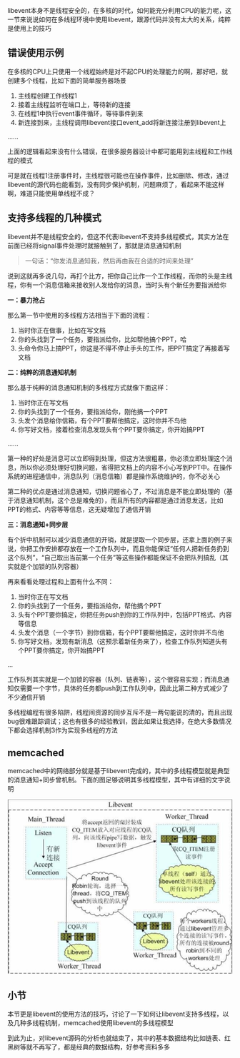 libevent本身不是线程安全的，在多核的时代，如何能充分利用CPU的能力呢，这一节来说说如何在多线程环境中使用libevent，跟源代码并没有太大的关系，纯粹是使用上的技巧

## 错误使用示例

在多核的CPU上只使用一个线程始终是对不起CPU的处理能力的啊，那好吧，就创建多个线程，比如下面的简单服务器场景

1. 主线程创建工作线程1
2. 接着主线程监听在端口上，等待新的连接
3. 在线程1中执行event事件循环，等待事件到来
4. 新连接到来，主线程调用libevent接口event\_add将新连接注册到libevent上

......

上面的逻辑看起来没有什么错误，在很多服务器设计中都可能用到主线程和工作线程的模式

可是就在线程1注册事件时，主线程很可能也在操作事件，比如删除、修改，通过libevent的源代码也能看到，没有同步保护机制，问题麻烦了，看起来不能这样啊，难道只能使用单线程不成？

## 支持多线程的几种模式

libevent并不是线程安全的，但这不代表libevent不支持多线程模式，其实方法在前面已经将signal事件处理时就接触到了，那就是消息通知机制

>一句话：“你发消息通知我，然后再由我在合适的时间来处理”

说到这就再多说几句，再打个比方，把你自己比作一个工作线程，而你的头是主线程，你有一个消息信箱来接收别人发给你的消息，当时头有个新任务要指派给你

**一：暴力抢占**

那么第一节中使用的多线程方法相当于下面的流程：

1. 当时你正在做事，比如在写文档
2. 你的头找到了一个任务，要指派给你，比如帮他搞个PPT，哈
3. 头命令你马上搞PPT，你这是不得不停止手头的工作，把PPT搞定了再接着写文档

**二：纯粹的消息通知机制**

那么基于纯粹的消息通知机制的多线程方式就像下面这样：

1. 当时你正在写文档
2. 你的头找到了一个任务，要指派给你，刚他搞一个PPT
3. 头发个消息给你信箱，有个PPT要帮他搞定，这时你并不鸟他
4. 你写好文档，接着检查消息发现头有个PPT要你搞定，你开始搞PPT

......

第一种的好处是消息可以立即得到处理，但这方法很粗暴，你必须立即处理这个消息，所以你必须处理好切换问题，省得把文档上的内容不小心写到PPT中。在操作系统的进程通信中，消息队列（消息信箱）都是操作系统维护的，你不必关心

第二种的优点是通过消息通知，切换问题省心了，不过消息是不能立即处理的（基于消息通知机制，这个总是难免的），而且所有的内容都是通过消息发送，比如PPT的格式、内容等等信息，这无疑增加了通信开销

**三：消息通知+同步层**

有个折中机制可以减少消息通信的开销，就是提取一个同步层，还拿上面的例子来说，你把工作安排都存放在一个工作队列中，而且你能保证“任何人把新任务扔到这个队列”，“自己取出当前第一个任务”等这些操作都能保证不会把队列搞乱（其实就是个加锁的队列容器）

再来看看处理过程和上面有什么不同：

1. 当时你正在写文档
2. 你的头找到了一个任务，要指派给你，帮他搞个PPT
3. 头有个PPT要你搞定，你把任务push到你的工作队列中，包括PPT格式、内容等信息
4. 头发个消息（一个字节）到你信箱，有个PPT要帮他搞定，这时你并不鸟他
5. 你写好文档，发现有新消息（这预示着新任务来了），检查工作队列知道头有个PPT要你搞定，你开始搞PPT

...

工作队列其实就是一个加锁的容器（队列、链表等），这个很容易实现；而消息通知仅需要一个字节，具体的任务都push到工作队列中，因此比第二种方式减少了不少通信开销

多线程编程有很多陷阱，线程间资源的同步互斥不是一两句能说的清的，而且出现bug很难跟踪调试；这也有很多的经验教训，因此如果让我选择，在绝大多数情况下都会选择机制3作为实现多线程的方法

## memcached

memcached中的网络部分就是基于libevent完成的，其中的多线程模型就是典型的消息通知+同步曾机制。下面的图足够说明其多线程模型，其中有详细的文字说明

![image](./image/10-01.png)

## 小节

本节更是libevent的使用方法的技巧，讨论了一下如何让libevent支持多线程，以及几种多线程机制，memcached使用libevent的多线程模型

到此为止，对libevent源码的分析也就结束了，其中的基本数据结构比如链表、红黑树等就不再写了，都是经典的数据结构，好参考资料多多

